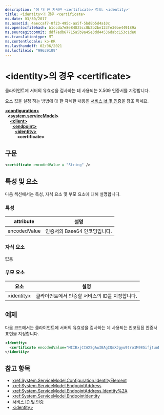 ```yaml
---
description: '에 대 한 자세한 <certificate> 정보: <identity>'
title: <identity>의 경우 <certificate>
ms.date: 03/30/2017
ms.assetid: 4aeccaf7-8f23-495c-aa5f-5bd8b5d4a10c
ms.openlocfilehash: b1ccda7e8e84825cc0b2b2be123fe30be449189a
ms.sourcegitcommit: ddf7edb67715a5b9a45e3dd44536dabc153c1de0
ms.translationtype: MT
ms.contentlocale: ko-KR
ms.lasthandoff: 02/06/2021
ms.locfileid: "99639109"
---
```

# <a name="certificate-for-identity"></a>\<identity>의 경우 \<certificate>

클라이언트에 서버의 유효성을 검사하는 데 사용되는 X.509 인증서를 지정합니다.  
  
요소 값을 설정 하는 방법에 대 한 자세한 내용은 [서비스 id 및 인증](../../../wcf/feature-details/service-identity-and-authentication.md)을 참조 하세요.  
  
[**\<configuration>**](../configuration-element.md)\
&nbsp;&nbsp;[**\<system.serviceModel>**](system-servicemodel.md)\
&nbsp;&nbsp;&nbsp;&nbsp;[**\<client>**](client.md)\
&nbsp;&nbsp;&nbsp;&nbsp;&nbsp;&nbsp;[**\<endpoint>**](endpoint-of-client.md)\
&nbsp;&nbsp;&nbsp;&nbsp;&nbsp;&nbsp;&nbsp;&nbsp;[**\<identity>**](identity.md)\
&nbsp;&nbsp;&nbsp;&nbsp;&nbsp;&nbsp;&nbsp;&nbsp;&nbsp;&nbsp;**\<certificate>**  
  
## <a name="syntax"></a>구문  
  
```xml  
<certificate encodedValue = "String" />
```  
  
## <a name="attributes-and-elements"></a>특성 및 요소  

 다음 섹션에서는 특성, 자식 요소 및 부모 요소에 대해 설명합니다.  
  
### <a name="attributes"></a>특성  
  
|attribute|설명|  
|---------------|-----------------|  
|encodedValue|인증서의 Base64 인코딩입니다.|  
  
### <a name="child-elements"></a>자식 요소  

 없음  
  
### <a name="parent-elements"></a>부모 요소  
  
|요소|설명|  
|-------------|-----------------|  
|[\<identity>](identity.md)|클라이언트에서 인증할 서비스의 ID를 지정합니다.|  
  
## <a name="example"></a>예제  

 다음 코드에서는 클라이언트에 서버의 유효성을 검사하는 데 사용되는 인코딩된 인증서 표현을 지정합니다.  
  
```xml  
<identity>
  <certificate encodedValue="MIIBxjCCAXSgAwIBAgIQmXJgyu9tro1M98GifjtuoDAJBgUrDgMCHQUAMBYxFDASBgNVBAMTC1Jvb3QgQWdlbmN5MB4XDTA2MDUxNzIxNDQyNVoXDTM5MTIzMTIzNTk1OVowKTEQMA4GA1UEChMHQ29udG9zbzEVMBMGA1UEAxMMaWRlbnRpdHkuY29tMIGfMA0GCSqGSIb3DQEBAQUAA4GNADCBiQKBgQDBmivcb8hYbh11hqVoDuB7zmJ2y230f" />
</identity>
```  
  
## <a name="see-also"></a>참고 항목

- <xref:System.ServiceModel.Configuration.IdentityElement>
- <xref:System.ServiceModel.EndpointAddress>
- <xref:System.ServiceModel.EndpointAddress.Identity%2A>
- <xref:System.ServiceModel.EndpointIdentity>
- [서비스 ID 및 인증](../../../wcf/feature-details/service-identity-and-authentication.md)
- [\<identity>](identity.md)
